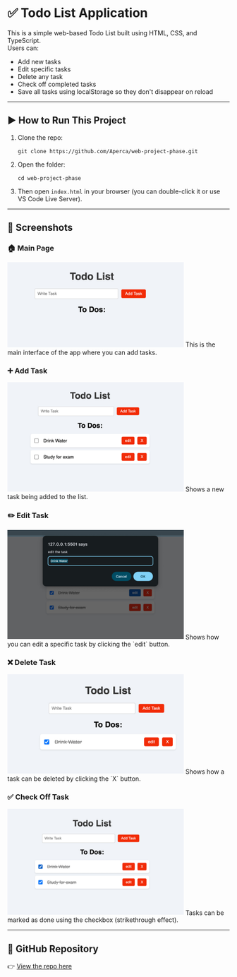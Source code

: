 # ✅ Todo List Application

This is a simple web-based Todo List built using HTML, CSS, and TypeScript.  
Users can:
- Add new tasks
- Edit specific tasks
- Delete any task
- Check off completed tasks
- Save all tasks using localStorage so they don't disappear on reload

---

## ▶️ How to Run This Project

1. Clone the repo:
   ```
   git clone https://github.com/Aperca/web-project-phase.git
   ```

2. Open the folder:
   ```
   cd web-project-phase
   ```

3. Then open `index.html` in your browser (you can double-click it or use VS Code Live Server).

---

## 📸 Screenshots
### 🏠 Main Page

<img src="screenshots/main.jpg" width="400" alt="Main Page" />  
This is the main interface of the app where you can add tasks.

### ➕ Add Task

<img src="screenshots/add.jpg" width="400" alt="Add Task" />  
Shows a new task being added to the list.

### ✏️ Edit Task

<img src="screenshots/edit.jpg" width="400" alt="Edit Task" />  
Shows how you can edit a specific task by clicking the `edit` button.

### ❌ Delete Task

<img src="screenshots/delete.jpg" width="400" alt="Delete Task" />  
Shows how a task can be deleted by clicking the `X` button.

### ✅ Check Off Task

<img src="screenshots/done.jpg" width="400" alt="Done Task" />  
Tasks can be marked as done using the checkbox (strikethrough effect).

---


## 🔗 GitHub Repository

👉 [View the repo here](https://github.com/Aperca/web-project-phase/tree/main/ts_tasks)
